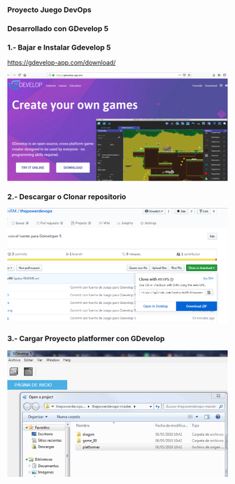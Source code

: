 ### Proyecto Juego DevOps
### Desarrollado con GDevelop 5

### 1.- Bajar e Instalar Gdevelop 5
https://gdevelop-app.com/download/

![GDevelop 5](/img/gdevelop.png)

### 2.- Descargar o Clonar repositorio

![Repositorio](/img/github.png)

### 3.- Cargar Proyecto platformer con GDevelop

![Proyecto](/img/proyect.png)
